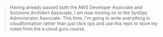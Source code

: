 > Having already passed both the AWS Developer Associate and Solutions Architect Associate, I am now moving on to the SysOps Administrator Associate. This time, I'm going to write everything in cloudformation rather than just click ops and use this repo to store my notes from the a cloud guru course.
